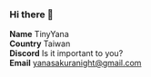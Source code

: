 ### Hi there 👋
**Name** TinyYana<br>
**Country** Taiwan<br>
**Discord** Is it important to you?<br>
**Email** yanasakuranight@gmail.com
